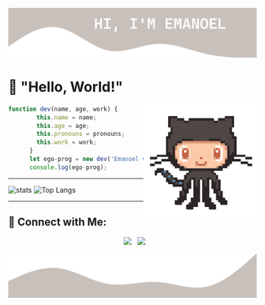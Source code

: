 ![head.png](https://raw.githubusercontent.com/ego-prog/FigureBed/main/img/readme-top.png)
# :wave: "Hello, World!"

<img align='right' src="https://raw.githubusercontent.com/ego-prog/FigureBed/main/img/octocat.gif" width="230">

``` js
function dev(name, age, work) {
        this.name = name;
        this.age = age;
        this.pronouns = pronouns;
        this.work = work;
      }
      let ego-prog = new dev('Emanoel Georgio de Oliveira', 39, 'He / Him', 'Student');
      console.log(ego-prog);
```

---

![stats](https://github-readme-stats.vercel.app/api?username=ego-prog&hide=stars&show_icons=true&theme=dracula&line_height=32)
![Top Langs](https://github-readme-stats.vercel.app/api/top-langs/?username=ego-prog&count_private=true&theme=dracula)

---
## :handshake: Connect with Me:

<p align="center">
&nbsp; <a href="https://www.linkedin.com/in/emanoel-oliveira/" target="_blank" rel="noopener noreferrer"><img src="https://img.icons8.com/plasticine/100/000000/linkedin.png" width="50" /></a>
&nbsp; <a href="mailto:emanoel.oliveira@fatec.sp.gov.br" target="_blank" rel="noopener noreferrer"><img src="https://img.icons8.com/plasticine/100/000000/new-post.png" width="50" /></a>
</p>

![bottom.png](https://raw.githubusercontent.com/ego-prog/FigureBed/main/img/readme-bottom.png)
